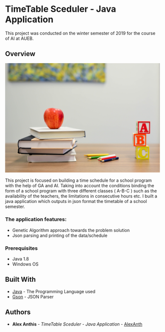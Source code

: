 # TimeTable Sceduler - Java Application  

This project was conducted on the winter semester of 2019 for the course of AI at AUEB.

## Overview

<p align="center"><img src="documents/school.jpg" width=550 align=center/></p>

This project is focused on building a time schedule for a school program with the help of GA and AI. Taking into account the conditions binding the form of a school program with three different classes ( A-B-C ) such as the availability of the teachers, the limitations in consecutive hours etc. I built a java application which outputs in json format the timetable of a school semester.

### The application features:

* Genetic Algorithm approach towards the problem solution
* Json parsing and printing of the data/schedule
      
### Prerequisites

* Java 1.8 
* Windows OS

## Built With

* [Java](https://www.java.com/en/) - The Programming Language used
* [Gson](https://static.javadoc.io/com.google.code.gson/gson/2.8.5/com/google/gson/Gson.html) - JSON Parser

## Authors

* **Alex Anthis** - *TimeTable Sceduler - Java Application* - [AlexAnth](https://github.com/AlexAnth)


